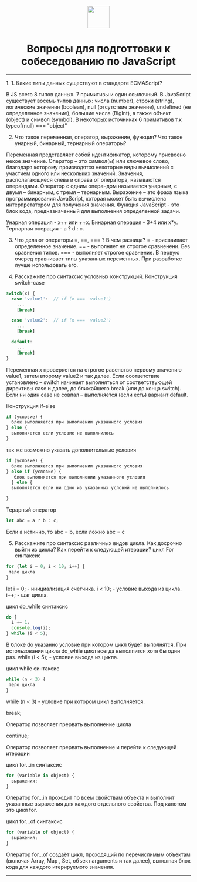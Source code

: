 <div align="center">
  <img height="60" src="https://img.icons8.com/color/344/javascript.png">
  <h1>Вопросы для подготтовки к собеседованию по JavaScript</h1>

---

<div align="left">
1. 1.	Какие типы данных существуют в стандарте ECMAScript?
<p>В JS всего 8 типов данных. 7 примитивы и один ссылочный.
В JavaScript существует восемь типов данных: числа (number), строки (string), логические значения (boolean), null (отсутствие значение), undefined (не определенное значение), большие числа (BigInt), а также объект (object) и символ (symbol). В некоторых источниках 6 примитивов т.к  typeof(null) === "object"</p>

2. Что такое переменная, оператор, выражение, функция? Что такое унарный, бинарный, тернарный операторы?
<p>Переменная представляет собой идентификатор, которому присвоено некое значение.
Оператор – это символ(ы) или ключевое слово, благодаря которому производятся некоторые виды вычислений с участием одного или нескольких значений. Значения, располагающиеся слева и справа от оператора, называются операндами. Оператор с одним операндом называется унарным, с двумя – бинарным, с тремя – тернарным.
Выражение – это фраза языка программирования JavaScript, которая может быть вычислена интерпретатором для получения значения.
Функция JavaScript - это блок кода, предназначенный для выполнения определенной задачи. 
</p> 
<span> Унарная операция - x++ или ++x. </span>
<span> Бинарная операция - 3+4 или x*y. </span>
<span> Тернарная операция - a ? d : c. </span>

3. Что делают операторы =, ==, === ? В чем разница?
   <span>= - присваивает определенное значение.</span>
   <span>== - выполняет не строгое сравненени. Без сравнения типов.</span>
   <span>=== - выполняет строгое сравнение. В первую очеред сравнивает типы указанных переменных. При разработке лучше использовать его.</span>

4. Расскажите про синтаксис условных конструкций.
   <span> Конструкция switch-case</span>

```javascript
switch(x) {
  case 'value1':  // if (x === 'value1')
    ...
    [break]

  case 'value2':  // if (x === 'value2')
    ...
    [break]

  default:
    ...
    [break]
}
```

<p>Переменная x проверяется на строгое равенство первому значению value1, затем второму value2 и так далее.
Если соответствие установлено – switch начинает выполняться от соответствующей директивы case и далее, до ближайшего break (или до конца switch).
Если ни один case не совпал – выполняется (если есть) вариант default.</p>

<span> Конструкция if-else</span>

```javascript
if (условие) {
  блок выполняется при выполнении указанного условия
} else {
  выполняется если условие не выполнилось
}

```

<span> так же возможно указать дополнительные условия</span>

```javascript
if (условие) {
  блок выполняется при выполнении указанного условия
} else if (условие) {
   блок выполняется при выполнении указанного условия
  } else {
  выполняется если ни одно из указанных условий не выполнилось

}

```

<span> Терарный оператор</span>

```javascript
let abc = a ? b : c;
```

<p> Если a истинно, то abc = b, если ложно abc = c </p>

5. Расскажите про синтаксис различных видов цикла. Как досрочно выйти из цикла? Как перейти к следующей итерации?
   <span>цикл For</span>
   <span> синтаксис</span>

```javascript
for (let i = 0; i < 10; i++) {
 тело цикла
}
```

let i = 0; - инициализация счетчика.
i < 10; - условие выхода из цикла.
i++; - шаг цикла.

<span>цикл do_while</span>
<span> синтаксис</span>

```javascript
do {
  i += 1;
  console.log(i);
} while (i < 5);
```

<p> В блоке do указанно условие при котором цикл будет выполнятся. При истользовании цикла do_while цикл всегда выполпится хотя бы один раз. while (i < 5); - условие выхода из цикла.</p>

<span>цикл while</span>
<span> синтаксис</span>

```javascript
while (n < 3) {
 тело цикла
}
```

<p> while (n < 3) - условие при котором цикл выполняется.  </p>

<span> break; </span>

<p> Оператор позволяет прервать выполнение цикла</p>

<span> continue; </span>

<p> Оператор позволяет прервать выполнение и перейти к следующей итерации </p>

<span>цикл for...in</span>
<span> синтаксис</span>

```javascript
for (variable in object) {
  выражения;
}
```

<p>Оператор for...in проходит по всем свойствам объекта и выполнит указанные выражения для каждого отдельного свойства. Под капотом это цикл for.</p>

<span>цикл for...of </span>
<span> синтаксис</span>

```javascript
for (variable of object) {
  выражения;
}
```

<p>Оператор for...of создаёт цикл, проходящий по перечислимым объектам (включая Array, Map , Set, объект arguments и так далее), выполная блок кода для каждого итерируемого значения.</p>

---

<div>
</div>
